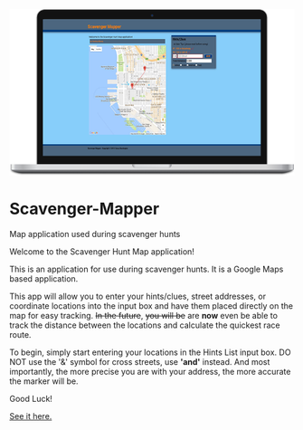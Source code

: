[![See it in action.](scavenger-mapper.png)](http://caseybennington.github.io/Scavenger-Mapper/)

# Scavenger-Mapper
Map application used during scavenger hunts

Welcome to the Scavenger Hunt Map application!

This is an application for use during scavenger hunts. It is a Google Maps based application.

This app will allow you to enter your hints/clues, street addresses, or coordinate locations into the input box and have them placed directly on the map for easy tracking. ~~In the future~~, ~~you will be~~ are **now** even be able to track the distance between the locations and calculate the quickest race route.

To begin, simply start entering your locations in the Hints List input box. DO NOT use the '&' symbol for cross streets, use **__'and'__** instead. And most importantly, the more precise you are with your address, the more accurate the marker will be.

Good Luck!

[See it here.](http://caseybennington.github.io/Scavenger-Mapper/)
